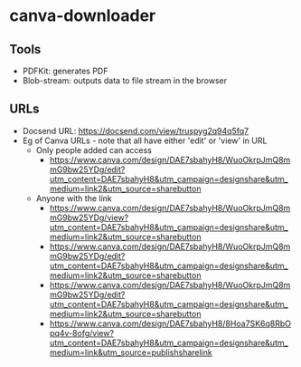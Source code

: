 # canva-downloader

Tools
---
* PDFKit: generates PDF  
* Blob-stream: outputs data to file stream in the browser  

URLs
---
* Docsend URL: https://docsend.com/view/truspyg2q94q5fq7 
* Eg of Canva URLs - note that all have either 'edit' or 'view' in URL
  * Only people added can access 
    * https://www.canva.com/design/DAE7sbahyH8/WuoOkrpJmQ8mmG9bw25YDg/edit?utm_content=DAE7sbahyH8&utm_campaign=designshare&utm_medium=link2&utm_source=sharebutton 
  * Anyone with the link 
    * https://www.canva.com/design/DAE7sbahyH8/WuoOkrpJmQ8mmG9bw25YDg/view?utm_content=DAE7sbahyH8&utm_campaign=designshare&utm_medium=link2&utm_source=sharebutton 
    * https://www.canva.com/design/DAE7sbahyH8/WuoOkrpJmQ8mmG9bw25YDg/edit?utm_content=DAE7sbahyH8&utm_campaign=designshare&utm_medium=link2&utm_source=sharebutton 
    * https://www.canva.com/design/DAE7sbahyH8/WuoOkrpJmQ8mmG9bw25YDg/edit?utm_content=DAE7sbahyH8&utm_campaign=designshare&utm_medium=link2&utm_source=sharebutton 
    * https://www.canva.com/design/DAE7sbahyH8/8Hoa7SK6q8RbOpq4v-8ofg/view?utm_content=DAE7sbahyH8&utm_campaign=designshare&utm_medium=link&utm_source=publishsharelink 
